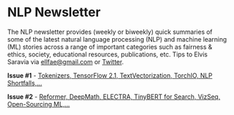 # NLP Newsletter
The NLP newsletter provides (weekly or biweekly) quick summaries of some of the latest natural language processing (NLP) and machine learning (ML) stories across a range of important categories such as fairness & ethics, society, educational resources, publications, etc. Tips to Elvis Saravia via ellfae@gmail.com or [Twitter](https://twitter.com/omarsar0).

**Issue #1** - [Tokenizers, TensorFlow 2.1, TextVectorization, TorchIO, NLP Shortfalls,…](https://github.com/dair-ai/nlp_newsletter/blob/master/issues/NLP_Newsletter_Tokenizers%2C_TensorFlow_2_1%2C_TextVe.md)

**Issue #2** - [Reformer, DeepMath, ELECTRA, TinyBERT for Search, VizSeq, Open-Sourcing ML,…](https://github.com/dair-ai/nlp_newsletter/blob/master/issues/NLP_Newsletter_Reformer,_DeepMath,_ELECTRA,_TinyB.md)
